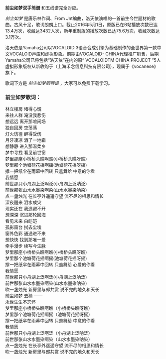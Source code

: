 

**前尘如梦双手简谱** 和五线谱完全对应。

_前尘如梦_ 是唐乐林作词、From
Jnt编曲，洛天依演唱的一首前生今世题材的歌曲。古风十足，歌词朗朗上口。截止2016年5月1日，原版已在B站播放次数已达13.4万次，收藏达3432人次，新年重制版的播放次数已达75.6万次，收藏次数达3.1万次。

洛天依是Yamaha公司以VOCALOID 3语音合成引擎为基础制作的全世界第一款中文VOCALOID声库和虚拟形象。前期由VOCALOID-
CHINA代理推广销售，后期Yamaha公司已将包括“洛天依”在内的原“ VOCALOIDTM CHINA PROJECT
”5人虚拟形象版权从新收购于（上海禾念信息科技有限公司），现属于《vocanese》旗下。

歌词下方是 _前尘如梦钢琴谱_ ，大家可以免费下载学习。

### 前尘如梦歌词：

林立楼房 堵得心慌  
来往人群 淹没我悲伤  
想远远 离开那喧闹场  
独自回房 空荡荡  
灯火彷徨 醉得受伤  
月牙凄凉 洒了一地霜  
想静静 进入那温柔乡  
梦中寻找 看见前世窗  
梦里那座小桥桥头瞧啊瞧(小桥桥头瞧呀瞧)  
梦里那个池塘荷花摇啊摇(池塘荷花摇呀摇)  
撑一把纸伞在雨幕中回转 只羞舞给 中意的你看  
我情愿  
前世那只小舟湖上泛啊泛(小舟湖上泛呐泛)  
前世那张山水水墨染啊染(山水水墨染呐染)  
点一盏烛光 在长亭外遥遥守望 流不尽的相思和情长  
深夜醒来 泪水成灾  
现实还在 我逃避不开  
想深深 沉进那轮回海  
看见未来 白皑皑  
孤影窗台 拭去尘埃  
窗外色彩 通通进不来  
想快快 找到那唯一爱  
牵手漫步 续写今生脉  
梦里那座小桥桥头瞧啊瞧(小桥桥头瞧呀瞧)  
梦里那个池塘荷花摇啊摇(池塘荷花摇呀摇)  
撑一把纸伞在雨幕中回转 只羞舞给 心爱的你看  
我情愿  
前世那只小舟湖上泛啊泛(小舟湖上泛呐泛)  
前世那张山水水墨染啊染(山水水墨染呐染)  
吹一盏烛光 新房里与郎共赏 说不完的地久和天长  
前尘如梦 去猜 ——  
永世生生不忘怀  
梦里那座小桥桥头瞧啊瞧（小桥桥头瞧呀瞧）  
梦里那个池塘荷花摇啊摇（池塘荷花摇呀摇）  
撑一把纸伞在雨幕中回转 只羞舞给 中意的你看  
我情愿  
前世那只小舟湖上泛啊泛（小舟湖上泛呐泛）  
前世那张山水水墨染啊染（山水水墨染呐染）  
点一盏烛光 在长亭外遥遥守望 流不尽的相思和情长  
吹一盏烛光 新房里与郎共赏 说不完的地久和天长

